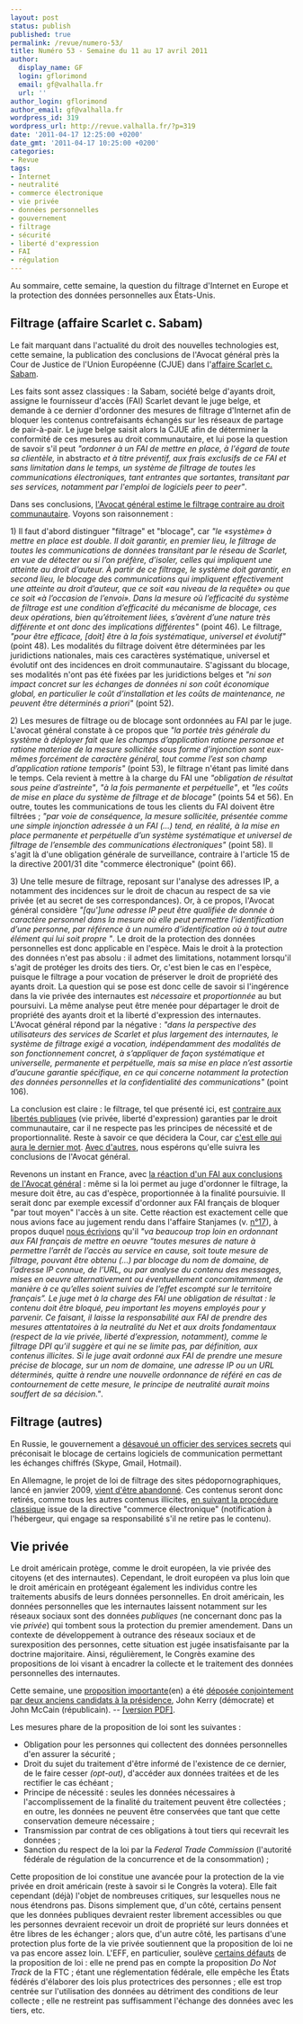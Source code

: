 ```yaml
---
layout: post
status: publish
published: true
permalink: /revue/numero-53/
title: Numéro 53 - Semaine du 11 au 17 avril 2011
author:
  display_name: GF
  login: gflorimond
  email: gf@valhalla.fr
  url: ''
author_login: gflorimond
author_email: gf@valhalla.fr
wordpress_id: 319
wordpress_url: http://revue.valhalla.fr/?p=319
date: '2011-04-17 12:25:00 +0200'
date_gmt: '2011-04-17 10:25:00 +0200'
categories:
- Revue
tags:
- Internet
- neutralité
- commerce électronique
- vie privée
- données personnelles
- gouvernement
- filtrage
- sécurité
- liberté d'expression
- FAI
- régulation
---
```

<p>Au sommaire, cette semaine, la question du filtrage d'Internet en Europe et la protection des données personnelles aux États-Unis.</p>
<h2>Filtrage (affaire Scarlet c. Sabam)</h2>
<p>Le fait marquant dans l'actualité du droit des nouvelles technologies est, cette semaine, la publication des conclusions de l'Avocat général près la Cour de Justice de l'Union Européenne (CJUE) dans l'<a href="http://www.pcinpact.com/actu/news/63035-sabam-scarlett-filtrage-conclusions-avocat.htm">affaire Scarlet c. Sabam</a>.</p>
<p>Les faits sont assez classiques : la Sabam, société belge d'ayants droit, assigne le fournisseur d'accès (FAI) Scarlet devant le juge belge, et demande à ce dernier d'ordonner des mesures de filtrage d'Internet afin de bloquer les contenus contrefaisants échangés sur les réseaux de partage de pair-à-pair. Le juge belge saisit alors la CJUE afin de déterminer la conformité de ces mesures au droit communautaire, et lui pose la question de savoir s'il peut <i>"ordonner à un FAI de mettre en place, à l'égard de toute sa clientèle, </i>in abstracto<i> et à titre préventif, aux frais exclusifs de ce FAI et sans limitation dans le temps, un système de filtrage de toutes les communications électroniques, tant entrantes que sortantes, transitant par ses services, notamment par l'emploi de logiciels peer to peer"</i>.</p>
<p>Dans ses conclusions, <a href="http://www.numerama.com/magazine/18566-le-filtrage-impose-aux-fai-est-illegal-pour-l-avocat-general-de-la-cjue.html">l'Avocat général estime le filtrage contraire au droit communautaire</a>. Voyons son raisonnement :</p>
<p>1) Il faut d'abord distinguer "filtrage" et "blocage", car <i>"le «système» à mettre en place est double. Il doit garantir, en premier lieu, le filtrage de toutes les communications de données transitant par le réseau de Scarlet, en vue de détecter ou si l’on préfère, d’isoler, celles qui impliquent une atteinte au droit d’auteur. À partir de ce filtrage, le système doit garantir, en second lieu, le blocage des communications qui impliquent effectivement une atteinte au droit d’auteur, que ce soit «au niveau de la requête» ou que ce soit «à l’occasion de l’envoi». Dans la mesure où l’efficacité du système de filtrage est une condition d’efficacité du mécanisme de blocage, ces deux opérations, bien qu’étroitement liées, s’avèrent d’une nature très différente et ont donc des implications différentes"</i> (point 46). Le filtrage, <i>"pour être efficace, [doit] être à la fois systématique, universel et évolutif"</i> (point 48). Les modalités du filtrage doivent être déterminées par les juridictions nationales, mais ces caractères systématique, universel et évolutif ont des incidences en droit communautaire. S'agissant du blocage, ses modalités n'ont pas été fixées par les juridictions belges et <i>"ni son impact concret sur les échanges de données ni son coût économique global, en particulier le coût d’installation et les coûts de maintenance, ne peuvent être déterminés a priori"</i> (point 52).</p>
<p>2) Les mesures de filtrage ou de blocage sont ordonnées au FAI par le juge. L'avocat général constate à ce propos que <i>"la portée très générale du système à déployer fait que les champs d’application ratione personae et ratione materiae de la mesure sollicitée sous forme d’injonction sont eux-mêmes forcément de caractère général, tout comme l’est son champ d’application ratione temporis"</i> (point 53), le filtrage n'étant pas limité dans le temps. Cela revient à mettre à la charge du FAI une <i>"obligation de résultat sous peine d’astreinte"</i>, <i>"à la fois permanente et perpétuelle"</i>, et <i>"les coûts de mise en place du système de filtrage et de blocage"</i> (points 54 et 56). En outre, toutes les communications de tous les clients du FAI doivent être filtrées ; <i>"par voie de conséquence, la mesure sollicitée, présentée comme une simple injonction adressée à un FAI (...) tend, en réalité, à la mise en place permanente et perpétuelle d’un système systématique et universel de filtrage de l’ensemble des communications électroniques"</i> (point 58). Il s'agit là d'une obligation générale de surveillance, contraire à l'article 15 de la directive 2001/31 dite "commerce électronique" (point 66).</p>
<p>3) Une telle mesure de filtrage, reposant sur l'analyse des adresses IP, a notamment des incidences sur le droit de chacun au respect de sa vie privée (et au secret de ses correspondances). Or, à ce propos, l'Avocat général considère <i>"[qu']une adresse IP peut être qualifiée de donnée à caractère personnel dans la mesure où elle peut permettre l’identification d’une personne, par référence à un numéro d’identification où à tout autre élément qui lui soit propre "</i>. Le droit de la protection des données personnelles est donc applicable en l'espèce. Mais le droit à la protection des données n'est pas absolu : il admet des limitations, notamment lorsqu'il s'agit de protéger les droits des tiers. Or, c'est bien le cas en l'espèce, puisque le filtrage a pour vocation de préserver le droit de propriété des ayants droit. La question qui se pose est donc celle de savoir si l'ingérence dans la vie privée des internautes est <i>nécessaire</i> et <i>proportionnée</i> au but poursuivi. La même analyse peut être menée pour départager le droit de propriété des ayants droit et la liberté d'expression des internautes. L'Avocat général répond par la négative : <i>"dans la perspective des utilisateurs des services de Scarlet et plus largement des internautes, le système de filtrage exigé a vocation, indépendamment des modalités de son fonctionnement concret, à s’appliquer de façon systématique et universelle, permanente et perpétuelle, mais sa mise en place n’est assortie d’aucune garantie spécifique, en ce qui concerne notamment la protection des données personnelles et la confidentialité des communications"</i> (point 106).</p>
<p>La conclusion est claire : le filtrage, tel que présenté ici, est <a href="http://www.pcinpact.com/actu/news/63093-francoise-castex-filtrage-blocage-europe.htm">contraire aux libertés publiques</a> (vie privée, liberté d'expression) garanties par le droit communautaire, car il ne respecte pas les principes de nécessité et de proportionnalité. Reste à savoir ce que décidera la Cour, car <a href="http://www.numerama.com/magazine/18581-filtrage-la-sacem-belge-tempere-l-avis-de-l-avocat-general.html">c'est elle qui aura le dernier mot</a>. <a href="http://www.numerama.com/magazine/18567-filtrage-l-avocat-general-envoie-un-message-fort-aux-eacutetats-recalcitrants.html">Avec d'autres</a>, nous espérons qu'elle suivra les conclusions de l'Avocat général.</p>
<p>Revenons un instant en France, avec <a href="http://www.pcinpact.com/actu/news/63127-sabam-scarlet-avocat-general-fai.htm">la réaction d'un FAI aux conclusions de l'Avocat général</a> : même si la loi permet au juge d'ordonner le filtrage, la mesure doit être, au cas d'espèce, proportionnée à la finalité poursuivie. Il serait donc par exemple excessif d'ordonner aux FAI français de bloquer "par tout moyen" l'accès à un site. Cette réaction est exactement celle que nous avions face au jugement rendu dans l'affaire Stanjames (v. <a href="http://revue.valhalla.fr/numeros/17/">n°17</a>), à propos duquel <a href="http://www.valhalla.fr/2010/08/14/observations-proposition-google-verizon-neutralite-du-net/">nous écrivions</a> qu'il <i>"va beaucoup trop loin en ordonnant aux FAI français de mettre en oeuvre “toutes mesures de nature à permettre l’arrêt de l’accès au service en cause, soit toute mesure de filtrage, pouvant être obtenu (...) par blocage du nom de domaine, de l’adresse IP connue, de l’URL, ou par analyse du contenu des messages, mises en oeuvre alternativement ou éventuellement concomitamment, de manière à ce qu’elles soient suivies de l’effet escompté sur le territoire français”. Le juge met à la charge des FAI une obligation de résultat : le contenu doit être bloqué, peu important les moyens employés pour y parvenir. Ce faisant, il laisse la responsabilité aux FAI de prendre des mesures attentatoires à la neutralité du Net et aux droits fondamentaux (respect de la vie privée, liberté d’expression, notamment), comme le filtrage DPI qu’il suggère et qui ne se limite pas, par définition, aux contenus illicites. Si le juge avait ordonné aux FAI de prendre une mesure précise de blocage, sur un nom de domaine, une adresse IP ou un URL déterminés, quitte à rendre une nouvelle ordonnance de référé en cas de contournement de cette mesure, le principe de neutralité aurait moins souffert de sa décision."</i>.</p>
<h2>Filtrage (autres)</h2>
<p>En Russie, le gouvernement a <a href="http://www.numerama.com/magazine/18542-la-russie-refuse-de-bloquer-skype-gmail-et-hotmail.html">désavoué un officier des services secrets</a> qui préconisait le blocage de certains logiciels de communication permettant les échanges chiffrés (Skype, Gmail, Hotmail).</p>
<p>En Allemagne, le projet de loi de filtrage des sites pédopornographiques, lancé en janvier 2009, <a href="http://www.clubic.com/connexion-internet/actualite-411258-allemagne-enterre-projet-loi-filtrage.html">vient d'être abandonné</a>. Ces contenus seront donc retirés, comme tous les autres contenus illicites, <a href="http://www.ecrans.fr/L-Allemagne-abandonne-le-filtrage,12477.html">en suivant la procédure classique</a> issue de la directive "commerce électronique" (notification à l'hébergeur, qui engage sa responsabilité s'il ne retire pas le contenu).</p>
<h2>Vie privée</h2>
<p>Le droit américain protège, comme le droit européen, la vie privée des citoyens (et des internautes). Cependant, le droit européen va plus loin que le droit américain en protégeant également les individus contre les traitements abusifs de leurs données personnelles. En droit américain, les données personnelles que les internautes laissent notamment sur les réseaux sociaux sont des données <i>publiques</i> (ne concernant donc pas la vie <i>privée</i>) qui tombent sous la protection du premier amendement. Dans un contexte de développement à outrance des réseaux sociaux et de surexposition des personnes, cette situation est jugée insatisfaisante par la doctrine majoritaire. Ainsi, régulièrement, le Congrès examine des propositions de loi visant à encadrer la collecte et le traitement des données personnelles des internautes. </p>
<p>Cette semaine, une <a href="http://kerry.senate.gov/work/issues/issue/?id=74638d00-002c-4f5e-9709-1cb51c6759e6&CFID=89951970&CFTOKEN=49007400">proposition importante</a><span class="lang">(en)</span> a été <a href="http://pro.clubic.com/legislation-loi-internet/actualite-411474-vie-privee-etats-unis-veulent-proteger-internaute.html">déposée conjointement par deux anciens candidats à la présidence</a>, John Kerry (démocrate) et John McCain (républicain). -- <a href="http://kerry.senate.gov/imo/media/doc/Commercial%20Privacy%20Bill%20of%20Rights%20Text.pdf">[version PDF]</a>.</p>
<p>Les mesures phare de la proposition de loi sont les suivantes :</p>
<ul>
<li>Obligation pour les personnes qui collectent des données personnelles d'en assurer la sécurité ;</li>
<li>Droit du sujet du traitement d'être informé de l'existence de ce dernier, de le faire cesser <i>(opt-out)</i>, d'accéder aux données traitées et de les rectifier le cas échéant ;</li>
<li>Principe de nécessité : seules les données nécessaires à l'accomplissement de la finalité du traitement peuvent être collectées ; en outre, les données ne peuvent être conservées que tant que cette conservation demeure nécessaire ;</li>
<li>Transmission par contrat de ces obligations à tout tiers qui recevrait les données ;</li>
<li>Sanction du respect de la loi par la <i>Federal Trade Commission</i> (l'autorité fédérale de régulation de la concurrence et de la consommation) ;</li>
</ul>
<p>Cette proposition de loi constitue une avancée pour la protection de la vie privée en droit américain (reste à savoir si le Congrès la votera). Elle fait cependant (déjà) l'objet de nombreuses critiques, sur lesquelles nous ne nous étendrons pas. Disons simplement que, d'un côté, certains pensent que les données publiques devraient rester librement accessibles ou que les personnes devraient recevoir un droit de propriété sur leurs données et être libres de les échanger ; alors que, d'un autre côté, les partisans d'une protection plus forte de la vie privée soutiennent que la proposition de loi ne va pas encore assez loin. L'EFF, en particulier, soulève <a href="http://www.eff.org/deeplinks/2011/04/well-meaning-privacy-bill-rights-could-codify">certains défauts</a> de la proposition de loi : elle ne prend pas en compte la proposition <i>Do Not Track</i> de la FTC ; étant une réglementation fédérale, elle empêche les États fédérés d'élaborer des lois plus protectrices des personnes ; elle est trop centrée sur l'utilisation des données au détriment des conditions de leur collecte ; elle ne restreint pas suffisamment l'échange des données avec les tiers, etc.</p>
